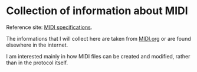 # Collection of information about MIDI

Reference site:
[MIDI specifications](https://www.midi.org/specifications).

The informations that I will collect here are taken from
[MIDI.org](https://www.midi.org) or are found elsewhere in the
internet.

I am interested mainly in how MIDI files can be created and modified,
rather than in the protocol itself.

